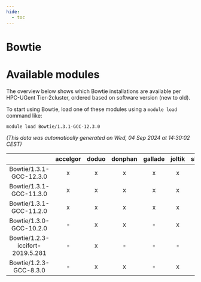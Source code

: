 ```yaml
---
hide:
  - toc
---
```


Bowtie
======

# Available modules


The overview below shows which Bowtie installations are available per HPC-UGent Tier-2cluster, ordered based on software version (new to old).

To start using Bowtie, load one of these modules using a `module load` command like:

```shell
module load Bowtie/1.3.1-GCC-12.3.0
```

*(This data was automatically generated on Wed, 04 Sep 2024 at 14:30:02 CEST)*  

| |accelgor|doduo|donphan|gallade|joltik|shinx|skitty|
| :---: | :---: | :---: | :---: | :---: | :---: | :---: | :---: |
|Bowtie/1.3.1-GCC-12.3.0|x|x|x|x|x|x|x|
|Bowtie/1.3.1-GCC-11.3.0|x|x|x|x|x|-|x|
|Bowtie/1.3.1-GCC-11.2.0|x|x|x|x|x|-|x|
|Bowtie/1.3.0-GCC-10.2.0|-|x|x|-|x|-|-|
|Bowtie/1.2.3-iccifort-2019.5.281|-|x|-|-|-|-|-|
|Bowtie/1.2.3-GCC-8.3.0|-|x|x|-|x|-|x|

